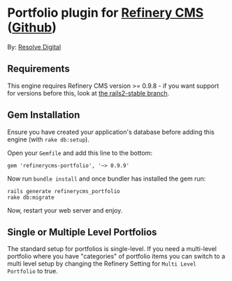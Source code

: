 # Portfolio plugin for [Refinery CMS](http://www.refinerycms.com) ([Github](http://github.com/resolve/refinerycms))

By: [Resolve Digital](http://www.resolvedigital.com)

## Requirements

This engine requires Refinery CMS version >= 0.9.8 - if you want support for versions before this,
look at [the rails2-stable branch](https://github.com/resolve/refinerycms-portfolio/tree/rails2-stable).

## Gem Installation

Ensure you have created your application's database before adding this engine (with ``rake db:setup``).

Open your ``Gemfile`` and add this line to the bottom:

    gem 'refinerycms-portfolio', '~> 0.9.9'

Now run ``bundle install`` and once bundler has installed the gem run:

    rails generate refinerycms_portfolio
    rake db:migrate

Now, restart your web server and enjoy.

## Single or Multiple Level Portfolios

The standard setup for portfolios is single-level.
If you need a multi-level portfolio where you have "categories" of portfolio
items you can switch to a multi level setup by changing the Refinery Setting for
``Multi Level Portfolio`` to true.